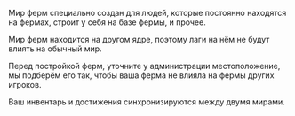 Мир ферм специально создан для людей, которые постоянно находятся на фермах, строит у себя на базе фермы, и прочее.

Мир ферм находится на другом ядре, поэтому лаги на нём не будут влиять на обычный мир.

Перед постройкой ферм, уточните у администрации местоположение, мы подберём его так, чтобы ваша ферма не влияла на фермы других игроков.

Ваш инвентарь и достижения синхронизируются между двумя мирами.
